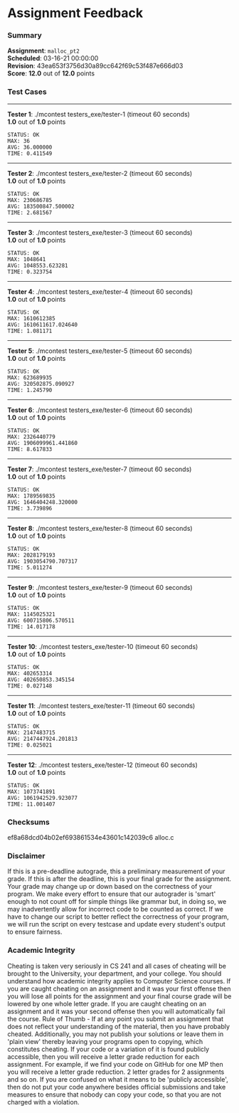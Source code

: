 # Assignment Feedback

### Summary

**Assignment**: `malloc_pt2`  
**Scheduled**: 03-16-21 00:00:00  
**Revision**: 43ea653f3756d30a89cc642f69c53f487e666d03  
**Score**: **12.0** out of **12.0** points

### Test Cases
---

**Tester 1**: ./mcontest testers_exe/tester-1 (timeout 60 seconds)  
**1.0** out of **1.0** points
```
STATUS: OK
MAX: 36
AVG: 36.000000
TIME: 0.411549
```
---

**Tester 2**: ./mcontest testers_exe/tester-2 (timeout 60 seconds)  
**1.0** out of **1.0** points
```
STATUS: OK
MAX: 230686785
AVG: 183500847.500002
TIME: 2.681567
```
---

**Tester 3**: ./mcontest testers_exe/tester-3 (timeout 60 seconds)  
**1.0** out of **1.0** points
```
STATUS: OK
MAX: 1048641
AVG: 1048553.623281
TIME: 0.323754
```
---

**Tester 4**: ./mcontest testers_exe/tester-4 (timeout 60 seconds)  
**1.0** out of **1.0** points
```
STATUS: OK
MAX: 1610612385
AVG: 1610611617.024640
TIME: 1.081171
```
---

**Tester 5**: ./mcontest testers_exe/tester-5 (timeout 60 seconds)  
**1.0** out of **1.0** points
```
STATUS: OK
MAX: 623689935
AVG: 320502875.090927
TIME: 1.245790
```
---

**Tester 6**: ./mcontest testers_exe/tester-6 (timeout 60 seconds)  
**1.0** out of **1.0** points
```
STATUS: OK
MAX: 2326440779
AVG: 1906099961.441860
TIME: 8.617833
```
---

**Tester 7**: ./mcontest testers_exe/tester-7 (timeout 60 seconds)  
**1.0** out of **1.0** points
```
STATUS: OK
MAX: 1789569835
AVG: 1646404248.320000
TIME: 3.739896
```
---

**Tester 8**: ./mcontest testers_exe/tester-8 (timeout 60 seconds)  
**1.0** out of **1.0** points
```
STATUS: OK
MAX: 2028179193
AVG: 1903054790.707317
TIME: 5.011274
```
---

**Tester 9**: ./mcontest testers_exe/tester-9 (timeout 60 seconds)  
**1.0** out of **1.0** points
```
STATUS: OK
MAX: 1145025321
AVG: 600715806.570511
TIME: 14.017178
```
---

**Tester 10**: ./mcontest testers_exe/tester-10 (timeout 60 seconds)  
**1.0** out of **1.0** points
```
STATUS: OK
MAX: 402653314
AVG: 402650853.345154
TIME: 0.027148
```
---

**Tester 11**: ./mcontest testers_exe/tester-11 (timeout 60 seconds)  
**1.0** out of **1.0** points
```
STATUS: OK
MAX: 2147483715
AVG: 2147447924.201813
TIME: 0.025021
```
---

**Tester 12**: ./mcontest testers_exe/tester-12 (timeout 60 seconds)  
**1.0** out of **1.0** points
```
STATUS: OK
MAX: 1073741891
AVG: 1061942529.923077
TIME: 11.001407
```
### Checksums

ef8a68dcd04b02ef693861534e43601c142039c6 alloc.c


### Disclaimer
If this is a pre-deadline autograde, this a preliminary measurement of your grade.
If this is after the deadline, this is your final grade for the assignment.
Your grade may change up or down based on the correctness of your program.
We make every effort to ensure that our autograder is 'smart' enough to not count off
for simple things like grammar but, in doing so, we may inadvertently allow for
incorrect code to be counted as correct.
If we have to change our script to better reflect the correctness of your program,
we will run the script on every testcase and update every student's output to ensure fairness.



### Academic Integrity
Cheating is taken very seriously in CS 241 and all cases of cheating will be brought to the University, your department, and your college.
You should understand how academic integrity applies to Computer Science courses.
If you are caught cheating on an assignment and it was your first offense then you will lose all points for the assignment and your final course
grade will be lowered by one whole letter grade. If you are caught cheating on an assignment and it was your second offense then you will automatically fail the course.
Rule of Thumb - If at any point you submit an assignment that does not reflect your understanding of the material, then you have probably cheated.
Additionally, you may not publish your solutions or leave them in 'plain view' thereby leaving your programs open to copying, which constitutes cheating.
If your code or a variation of it is found publicly accessible, then you will receive a letter grade reduction for each assignment.
For example, if we find your code on GitHub for one MP then you will receive a letter grade reduction. 2 letter grades for 2 assignments and so on.
If you are confused on what it means to be 'publicly accessible', then do not put your code anywhere besides official submissions and take measures
to ensure that nobody can copy your code, so that you are not charged with a violation.


